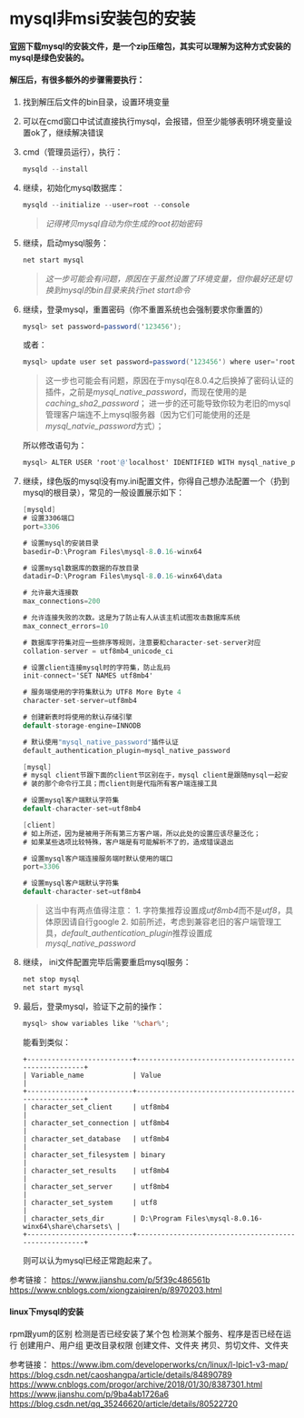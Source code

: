 ﻿mysql非msi安装包的安装
=========
#### [官网](https://dev.mysql.com/downloads/mysql/)下载mysql的安装文件，是一个zip压缩包，其实可以理解为这种方式安装的mysql是绿色安装的。

#### 解压后，有很多额外的步骤需要执行：
1. 找到解压后文件的bin目录，设置环境变量

2. 可以在cmd窗口中试试直接执行mysql，会报错，但至少能够表明环境变量设置ok了，继续解决错误

3. cmd（管理员运行），执行：
    ```csharp
    mysqld --install
    ```

4. 继续，初始化mysql数据库：
    ```csharp
    mysqld --initialize --user=root --console
    ```
    > _记得拷贝mysql自动为你生成的root初始密码_

5. 继续，启动mysql服务：
    ```csharp
    net start mysql
    ```
    > _这一步可能会有问题，原因在于虽然设置了环境变量，但你最好还是切换到mysql的bin目录来执行net start命令_

6. 继续，登录mysql，重置密码（你不重置系统也会强制要求你重置的）
    ```csharp
    mysql> set password=password('123456'); 
    ```
    或者：
    ```csharp
    mysql> update user set password=password('123456') where user='root';
    ```
    > 这一步也可能会有问题，原因在于mysql在8.0.4之后换掉了密码认证的插件，之前是*mysql_native_password*，而现在使用的是*caching_sha2_password*；
    进一步的还可能导致你较为老旧的mysql管理客户端连不上mysql服务器（因为它们可能使用的还是*mysql_natvie_password*方式）；

    所以修改语句为：
    ```csharp
    mysql> ALTER USER 'root'@'localhost' IDENTIFIED WITH mysql_native_password BY '新密码';
    ```

7. 继续，绿色版的mysql没有my.ini配置文件，你得自己想办法配置一个（扔到mysql的根目录），常见的一般设置展示如下：
    ```csharp
    [mysqld]
    # 设置3306端口
    port=3306

    # 设置mysql的安装目录
    basedir=D:\Program Files\mysql-8.0.16-winx64

    # 设置mysql数据库的数据的存放目录
    datadir=D:\Program Files\mysql-8.0.16-winx64\data

    # 允许最大连接数
    max_connections=200

    # 允许连接失败的次数。这是为了防止有人从该主机试图攻击数据库系统
    max_connect_errors=10

    # 数据库字符集对应一些排序等规则，注意要和character-set-server对应
    collation-server = utf8mb4_unicode_ci
    
    # 设置client连接mysql时的字符集，防止乱码
    init-connect='SET NAMES utf8mb4'

    # 服务端使用的字符集默认为 UTF8 More Byte 4
    character-set-server=utf8mb4

    # 创建新表时将使用的默认存储引擎
    default-storage-engine=INNODB

    # 默认使用"mysql_native_password"插件认证
    default_authentication_plugin=mysql_native_password

    [mysql]
    # mysql client节跟下面的client节区别在于，mysql client是跟随mysql一起安
    # 装的那个命令行工具；而client则是代指所有客户端连接工具

    # 设置mysql客户端默认字符集
    default-character-set=utf8mb4
    
    [client]
    # 如上所述，因为是被用于所有第三方客户端，所以此处的设置应该尽量泛化；
    # 如果某些选项比较特殊，客户端是有可能解析不了的，造成错误退出

    # 设置mysql客户端连接服务端时默认使用的端口
    port=3306

    # 设置mysql客户端默认字符集
    default-character-set=utf8mb4
    ```
    > 这当中有两点值得注意：
       1. 字符集推荐设置成*utf8mb4*而不是*utf8*，具体原因请自行google
       2. 如前所述，考虑到兼容老旧的客户端管理工具，*default_authentication_plugin*推荐设置成*mysql_native_password*

8. 继续， ini文件配置完毕后需要重启mysql服务：
    ```csharp
    net stop mysql
    net start mysql
    ```
9. 最后，登录mysql，验证下之前的操作：
    ```csharp
    mysql> show variables like '%char%';
    ```
    能看到类似：
    ```shell
    +--------------------------+------------------------------------------------------+
    | Variable_name            | Value                                                |
    +--------------------------+------------------------------------------------------+
    | character_set_client     | utf8mb4                                              |
    | character_set_connection | utf8mb4                                              |
    | character_set_database   | utf8mb4                                              |
    | character_set_filesystem | binary                                               |
    | character_set_results    | utf8mb4                                              |
    | character_set_server     | utf8mb4                                              |
    | character_set_system     | utf8                                                 |
    | character_sets_dir       | D:\Program Files\mysql-8.0.16-winx64\share\charsets\ |
    +--------------------------+------------------------------------------------------+
    ```
    则可以认为mysql已经正常跑起来了。

参考链接：
https://www.jianshu.com/p/5f39c486561b
https://www.cnblogs.com/xiongzaiqiren/p/8970203.html

#### linux下mysql的安装
rpm跟yum的区别
检测是否已经安装了某个包
检测某个服务、程序是否已经在运行
创建用户、用户组
更改目录权限
创建文件、文件夹
拷贝、剪切文件、文件夹

参考链接：
https://www.ibm.com/developerworks/cn/linux/l-lpic1-v3-map/
https://blog.csdn.net/caoshangpa/article/details/84890789
https://www.cnblogs.com/progor/archive/2018/01/30/8387301.html
https://www.jianshu.com/p/9ba4ab1726a6
https://blog.csdn.net/qq_35246620/article/details/80522720